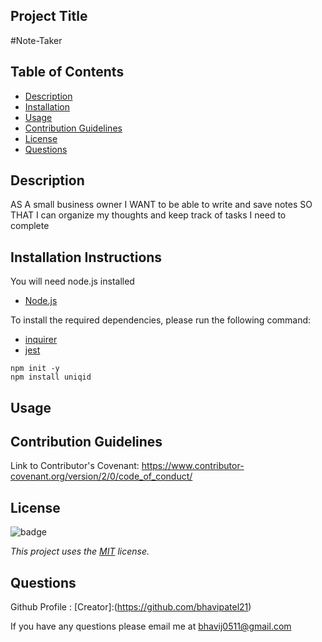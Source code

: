 ## Project Title
  #Note-Taker
  
  ## Table of Contents

* [Description](#description)
* [Installation](#installation)
* [Usage](#usage)
* [Contribution Guidelines](#contribution-guidelines)
* [License](#license)
* [Questions](#questions)

## Description
AS A small business owner I WANT to be able to write and save notes SO THAT I can organize my thoughts and keep track of tasks I need to complete


## Installation Instructions


You will need node.js installed 
* [Node.js](https://en.wikipedia.org/wiki/Node.js)

To install the required dependencies, please run the following command:

* [inquirer](https://www.npmjs.com/package/inquirer/v/0.2.3)
* [jest](https://www.npmjs.com/package/jest)

```
npm init -y
npm install uniqid

```

## Usage


## Contribution Guidelines
Link to Contributor's Covenant: https://www.contributor-covenant.org/version/2/0/code_of_conduct/

## License
![badge](https://img.shields.io/badge/license-MIT-blueviolet)

*This project uses the [MIT](https://spdx.org/licenses/MIT.html) license.*


## Questions
Github Profile : [Creator]:(https://github.com/bhavipatel21)

If you have any questions please email me at bhavij0511@gmail.com
  
  